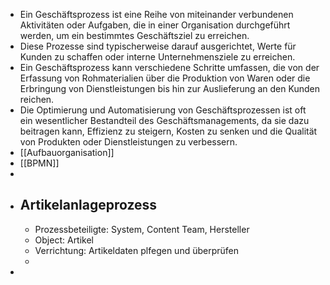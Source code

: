 - Ein Geschäftsprozess ist eine Reihe von miteinander verbundenen Aktivitäten oder Aufgaben, die in einer Organisation durchgeführt werden, um ein bestimmtes Geschäftsziel zu erreichen.
- Diese Prozesse sind typischerweise darauf ausgerichtet, Werte für Kunden zu schaffen oder interne Unternehmensziele zu erreichen.
- Ein Geschäftsprozess kann verschiedene Schritte umfassen, die von der Erfassung von Rohmaterialien über die Produktion von Waren oder die Erbringung von Dienstleistungen bis hin zur Auslieferung an den Kunden reichen.
- Die Optimierung und Automatisierung von Geschäftsprozessen ist oft ein wesentlicher Bestandteil des Geschäftsmanagements, da sie dazu beitragen kann, Effizienz zu steigern, Kosten zu senken und die Qualität von Produkten oder Dienstleistungen zu verbessern.
- [[Aufbauorganisation]]
- [[BPMN]]
-
- ## Artikelanlageprozess
	- Prozessbeteiligte: System, Content Team, Hersteller
	- Object: Artikel
	- Verrichtung: Artikeldaten plfegen und überprüfen
	-
-